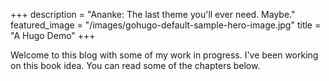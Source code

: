 +++
description = "Ananke: The last theme you'll ever need. Maybe."
featured_image = "/images/gohugo-default-sample-hero-image.jpg"
title = "A Hugo Demo"
+++

Welcome to this blog with some of my work in progress. I've been working on this book idea. You can read some of the chapters below.
